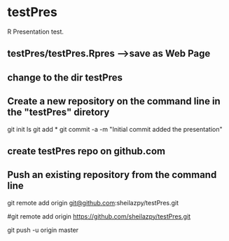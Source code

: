 # testPres
R Presentation test.

## testPres/testPres.Rpres -->save as Web Page

## change to the dir testPres


## Create a new repository on the command line in the "testPres" diretory

git init
ls
git add * 
git commit -a -m "Initial commit added the presentation"


## create testPres repo on github.com

## Push an existing repository from the command line

git remote add origin git@github.com:sheilazpy/testPres.git

#git remote add origin https://github.com/sheilazpy/testPres.git

git push -u origin master

